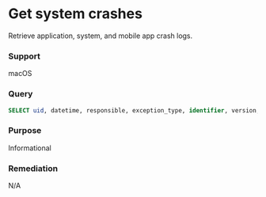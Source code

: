 # Get system crashes

Retrieve application, system, and mobile app crash logs.

### Support
macOS

### Query
```sql
SELECT uid, datetime, responsible, exception_type, identifier, version, crash_path FROM users CROSS JOIN crashes USING (uid);
```
### Purpose
Informational

### Remediation
N/A